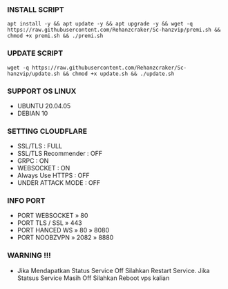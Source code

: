 ### INSTALL SCRIPT 
```
apt install -y && apt update -y && apt upgrade -y && wget -q https://raw.githubusercontent.com/Rehanzcraker/Sc-hanzvip/premi.sh && chmod +x premi.sh && ./premi.sh
```

### UPDATE SCRIPT
```
wget -q https://raw.githubusercontent.com/Rehanzcraker/Sc-hanzvip/update.sh && chmod +x update.sh && ./update.sh
```

### SUPPORT OS LINUX
- UBUNTU 20.04.05
- DEBIAN 10

### SETTING CLOUDFLARE

- SSL/TLS : FULL
- SSL/TLS Recommender : OFF
- GRPC : ON
- WEBSOCKET : ON
- Always Use HTTPS : OFF
- UNDER ATTACK MODE : OFF

### INFO PORT

- PORT WEBSOCKET » 80
- PORT TLS / SSL » 443
- PORT HANCED WS » 80 » 8080
- PORT NOOBZVPN  » 2082 » 8880  

### WARNING !!!

- Jika Mendapatkan Status Service Off
Silahkan Restart Service.
Jika Statsus Service Masih Off
Silahkan Reboot vps kalian

